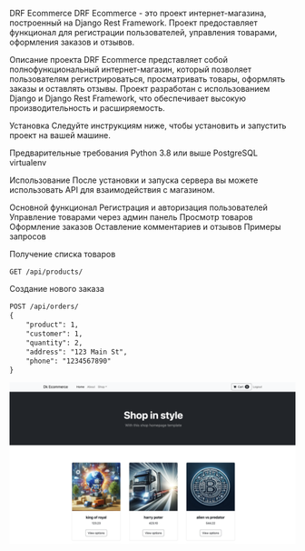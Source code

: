 DRF Ecommerce
DRF Ecommerce - это проект интернет-магазина, построенный на Django Rest Framework. Проект предоставляет функционал для регистрации пользователей, управления товарами, оформления заказов и отзывов.

Описание проекта
DRF Ecommerce представляет собой полнофункциональный интернет-магазин, который позволяет пользователям регистрироваться, просматривать товары, оформлять заказы и оставлять отзывы. Проект разработан с использованием Django и Django Rest Framework, что обеспечивает высокую производительность и расширяемость.

Установка
Следуйте инструкциям ниже, чтобы установить и запустить проект на вашей машине.

Предварительные требования
Python 3.8 или выше
PostgreSQL
virtualenv


Использование
После установки и запуска сервера вы можете использовать API для взаимодействия с магазином.

Основной функционал
Регистрация и авторизация пользователей
Управление товарами через админ панель
Просмотр товаров
Оформление заказов
Оставление комментариев и отзывов
Примеры запросов


Получение списка товаров
```
GET /api/products/
```


Создание нового заказа

```
POST /api/orders/
{
    "product": 1,
    "customer": 1,
    "quantity": 2,
    "address": "123 Main St",
    "phone": "1234567890"
}
```







![home](32222.png)